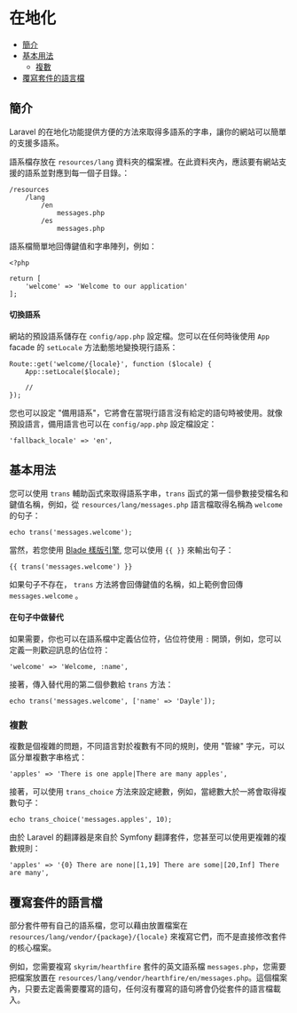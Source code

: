 # 在地化

- [簡介](#introduction)
- [基本用法](#basic-usage)
	- [複數](#pluralization)
- [覆寫套件的語言檔](#overriding-package-language-files)

<a name="introduction"></a>
## 簡介

Laravel 的在地化功能提供方便的方法來取得多語系的字串，讓你的網站可以簡單的支援多語系。

語系檔存放在 `resources/lang` 資料夾的檔案裡。在此資料夾內，應該要有網站支援的語系並對應到每一個子目錄。：

	/resources
		/lang
			/en
				messages.php
			/es
				messages.php

語系檔簡單地回傳鍵值和字串陣列，例如：

	<?php

	return [
		'welcome' => 'Welcome to our application'
	];

#### 切換語系
網站的預設語系儲存在 `config/app.php` 設定檔。您可以在任何時後使用 `App` facade 的 `setLocale` 方法動態地變換現行語系：


	Route::get('welcome/{locale}', function ($locale) {
		App::setLocale($locale);

		//
	});

您也可以設定 "備用語系"，它將會在當現行語言沒有給定的語句時被使用。就像預設語言，備用語言也可以在 `config/app.php` 設定檔設定：

	'fallback_locale' => 'en',

<a name="basic-usage"></a>
## 基本用法

您可以使用 `trans` 輔助函式來取得語系字串，`trans` 函式的第一個參數接受檔名和鍵值名稱，例如，從 `resources/lang/messages.php` 語言檔取得名稱為 `welcome` 的句子：

	echo trans('messages.welcome');

當然，若您使用 [Blade 樣版引擎](/docs/{{version}}/blade), 您可以使用 `{{ }}` 來輸出句子：

	{{ trans('messages.welcome') }}

如果句子不存在， `trans` 方法將會回傳鍵值的名稱，如上範例會回傳 `messages.welcome` 。
#### 在句子中做替代

如果需要，你也可以在語系檔中定義佔位符，佔位符使用 `:` 開頭，例如，您可以定義一則歡迎訊息的佔位符：


	'welcome' => 'Welcome, :name',

接著，傳入替代用的第二個參數給 `trans` 方法：

	echo trans('messages.welcome', ['name' => 'Dayle']);

<a name="pluralization"></a>
### 複數

複數是個複雜的問題，不同語言對於複數有不同的規則，使用 "管線" 字元，可以區分單複數字串格式：

	'apples' => 'There is one apple|There are many apples',

接著，可以使用 `trans_choice` 方法來設定總數，例如，當總數大於一將會取得複數句子：

	echo trans_choice('messages.apples', 10);

由於 Laravel 的翻譯器是來自於 Symfony 翻譯套件，您甚至可以使用更複雜的複數規則：

	'apples' => '{0} There are none|[1,19] There are some|[20,Inf] There are many',

<a name="overriding-package-language-files"></a>
## 覆寫套件的語言檔

部分套件帶有自己的語系檔，您可以藉由放置檔案在 `resources/lang/vendor/{package}/{locale}` 來複寫它們，而不是直接修改套件的核心檔案。

例如，您需要複寫 `skyrim/hearthfire` 套件的英文語系檔 `messages.php`，您需要把檔案放置在 `resources/lang/vendor/hearthfire/en/messages.php`。這個檔案內，只要去定義需要覆寫的語句，任何沒有覆寫的語句將會仍從套件的語言檔載入。